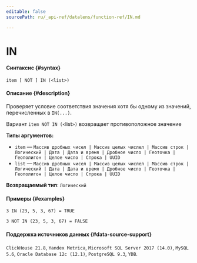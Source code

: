```yaml
---
editable: false
sourcePath: ru/_api-ref/datalens/function-ref/IN.md

---
```


# IN



#### Синтаксис {#syntax}


```
item [ NOT ] IN (<list>)
```

#### Описание {#description}
Проверяет условие соответствия значения хотя бы одному из значений, перечисленных в `IN(...)`.

Вариант `item NOT IN (<`list`>)` возвращает противоположное значение

**Типы аргументов:**
- `item` — `Массив дробных чисел | Массив целых числел | Массив строк | Логический | Дата | Дата и время | Дробное число | Геоточка | Геополигон | Целое число | Строка | UUID`
- `list` — `Массив дробных чисел | Массив целых числел | Массив строк | Логический | Дата | Дата и время | Дробное число | Геоточка | Геополигон | Целое число | Строка | UUID`


**Возвращаемый тип**: `Логический`

#### Примеры {#examples}

```
3 IN (23, 5, 3, 67) = TRUE
```

```
3 NOT IN (23, 5, 3, 67) = FALSE
```


#### Поддержка источников данных {#data-source-support}

`ClickHouse 21.8`, `Yandex Metrica`, `Microsoft SQL Server 2017 (14.0)`, `MySQL 5.6`, `Oracle Database 12c (12.1)`, `PostgreSQL 9.3`, `YDB`.
